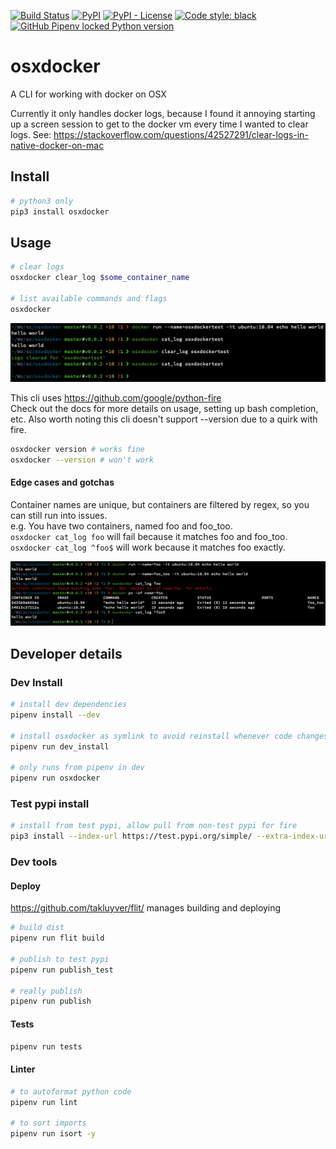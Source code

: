 [![Build Status](https://github.com/ConorSheehan1/osxdocker/workflows/ci/badge.svg)](https://github.com/ConorSheehan1/osxdocker/actions/)
[![PyPI](https://img.shields.io/pypi/v/osxdocker)](https://pypi.org/project/osxdocker/)
[![PyPI - License](https://img.shields.io/pypi/l/osxdocker)](https://opensource.org/licenses/MIT)
[![Code style: black](https://img.shields.io/badge/code%20style-black-000000.svg)](https://github.com/psf/black)
[![GitHub Pipenv locked Python version](https://img.shields.io/github/pipenv/locked/python-version/ConorSheehan1/osxdocker)](https://github.com/ConorSheehan1/osxdocker/blob/master/Pipfile)

# osxdocker
A CLI for working with docker on OSX 

Currently it only handles docker logs, because I found it annoying starting up a screen session to get to the docker vm every time I wanted to clear logs.
See: https://stackoverflow.com/questions/42527291/clear-logs-in-native-docker-on-mac

## Install
```bash
# python3 only
pip3 install osxdocker
```

## Usage
```bash
# clear logs
osxdocker clear_log $some_container_name

# list available commands and flags
osxdocker
```

![clear_log_example](.github/images/clear_log_example.png)

This cli uses https://github.com/google/python-fire  
Check out the docs for more details on usage, setting up bash completion, etc.
Also worth noting this cli doesn't support --version due to a quirk with fire.
```bash
osxdocker version # works fine
osxdocker --version # won't work
```

#### Edge cases and gotchas
Container names are unique, but containers are filtered by regex, so you can still run into issues.  
e.g. You have two containers, named foo and foo_too.  
`osxdocker cat_log foo` will fail because it matches foo and foo_too.  
`osxdocker cat_log ^foo$` will work because it matches foo exactly.

![multiple_container_error](.github/images/multiple_container_error.png)

## Developer details
### Dev Install
```bash
# install dev dependencies
pipenv install --dev

# install osxdocker as symlink to avoid reinstall whenever code changes
pipenv run dev_install

# only runs from pipenv in dev
pipenv run osxdocker 
```

### Test pypi install
```bash
# install from test pypi, allow pull from non-test pypi for fire
pip3 install --index-url https://test.pypi.org/simple/ --extra-index-url https://pypi.org/simple osxdocker
```

### Dev tools
#### Deploy
https://github.com/takluyver/flit/ manages building and deploying

```bash
# build dist
pipenv run flit build

# publish to test pypi
pipenv run publish_test

# really publish
pipenv run publish
```

#### Tests
```bash
pipenv run tests
```

#### Linter
```bash
# to autoformat python code
pipenv run lint

# to sort imports
pipenv run isort -y
```